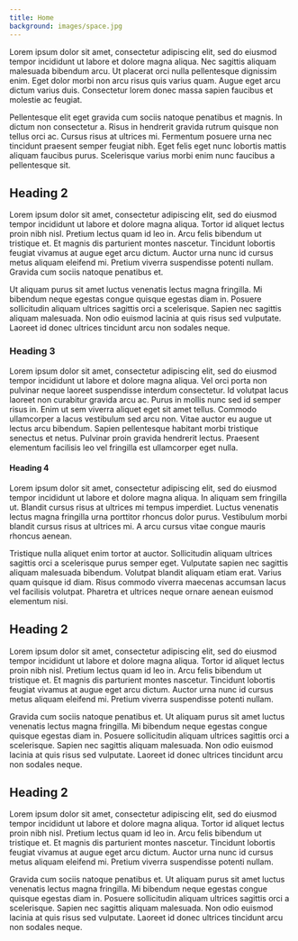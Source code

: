 ```yaml
---
title: Home
background: images/space.jpg
---
```


Lorem ipsum dolor sit amet, consectetur adipiscing elit, sed do eiusmod tempor incididunt ut labore et dolore magna aliqua.
Nec sagittis aliquam malesuada bibendum arcu.
Ut placerat orci nulla pellentesque dignissim enim.
Eget dolor morbi non arcu risus quis varius quam.
Augue eget arcu dictum varius duis.
Consectetur lorem donec massa sapien faucibus et molestie ac feugiat.

Pellentesque elit eget gravida cum sociis natoque penatibus et magnis.
In dictum non consectetur a.
Risus in hendrerit gravida rutrum quisque non tellus orci ac.
Cursus risus at ultrices mi.
Fermentum posuere urna nec tincidunt praesent semper feugiat nibh.
Eget felis eget nunc lobortis mattis aliquam faucibus purus.
Scelerisque varius morbi enim nunc faucibus a pellentesque sit.

## Heading 2

Lorem ipsum dolor sit amet, consectetur adipiscing elit, sed do eiusmod tempor incididunt ut labore et dolore magna aliqua.
Tortor id aliquet lectus proin nibh nisl.
Pretium lectus quam id leo in.
Arcu felis bibendum ut tristique et.
Et magnis dis parturient montes nascetur.
Tincidunt lobortis feugiat vivamus at augue eget arcu dictum.
Auctor urna nunc id cursus metus aliquam eleifend mi.
Pretium viverra suspendisse potenti nullam.
Gravida cum sociis natoque penatibus et.

Ut aliquam purus sit amet luctus venenatis lectus magna fringilla.
Mi bibendum neque egestas congue quisque egestas diam in.
Posuere sollicitudin aliquam ultrices sagittis orci a scelerisque.
Sapien nec sagittis aliquam malesuada.
Non odio euismod lacinia at quis risus sed vulputate.
Laoreet id donec ultrices tincidunt arcu non sodales neque.

### Heading 3

Lorem ipsum dolor sit amet, consectetur adipiscing elit, sed do eiusmod tempor incididunt ut labore et dolore magna aliqua.
Vel orci porta non pulvinar neque laoreet suspendisse interdum consectetur.
Id volutpat lacus laoreet non curabitur gravida arcu ac.
Purus in mollis nunc sed id semper risus in.
Enim ut sem viverra aliquet eget sit amet tellus.
Commodo ullamcorper a lacus vestibulum sed arcu non.
Vitae auctor eu augue ut lectus arcu bibendum.
Sapien pellentesque habitant morbi tristique senectus et netus.
Pulvinar proin gravida hendrerit lectus.
Praesent elementum facilisis leo vel fringilla est ullamcorper eget nulla.

#### Heading 4

Lorem ipsum dolor sit amet, consectetur adipiscing elit, sed do eiusmod tempor incididunt ut labore et dolore magna aliqua.
In aliquam sem fringilla ut.
Blandit cursus risus at ultrices mi tempus imperdiet.
Luctus venenatis lectus magna fringilla urna porttitor rhoncus dolor purus.
Vestibulum morbi blandit cursus risus at ultrices mi.
A arcu cursus vitae congue mauris rhoncus aenean.

Tristique nulla aliquet enim tortor at auctor.
Sollicitudin aliquam ultrices sagittis orci a scelerisque purus semper eget.
Vulputate sapien nec sagittis aliquam malesuada bibendum.
Volutpat blandit aliquam etiam erat.
Varius quam quisque id diam.
Risus commodo viverra maecenas accumsan lacus vel facilisis volutpat.
Pharetra et ultrices neque ornare aenean euismod elementum nisi.

## Heading 2

Lorem ipsum dolor sit amet, consectetur adipiscing elit, sed do eiusmod tempor incididunt ut labore et dolore magna aliqua.
Tortor id aliquet lectus proin nibh nisl.
Pretium lectus quam id leo in.
Arcu felis bibendum ut tristique et.
Et magnis dis parturient montes nascetur.
Tincidunt lobortis feugiat vivamus at augue eget arcu dictum.
Auctor urna nunc id cursus metus aliquam eleifend mi.
Pretium viverra suspendisse potenti nullam.

Gravida cum sociis natoque penatibus et.
Ut aliquam purus sit amet luctus venenatis lectus magna fringilla.
Mi bibendum neque egestas congue quisque egestas diam in.
Posuere sollicitudin aliquam ultrices sagittis orci a scelerisque.
Sapien nec sagittis aliquam malesuada.
Non odio euismod lacinia at quis risus sed vulputate.
Laoreet id donec ultrices tincidunt arcu non sodales neque.

## Heading 2

Lorem ipsum dolor sit amet, consectetur adipiscing elit, sed do eiusmod tempor incididunt ut labore et dolore magna aliqua.
Tortor id aliquet lectus proin nibh nisl.
Pretium lectus quam id leo in.
Arcu felis bibendum ut tristique et.
Et magnis dis parturient montes nascetur.
Tincidunt lobortis feugiat vivamus at augue eget arcu dictum.
Auctor urna nunc id cursus metus aliquam eleifend mi.
Pretium viverra suspendisse potenti nullam.

Gravida cum sociis natoque penatibus et.
Ut aliquam purus sit amet luctus venenatis lectus magna fringilla.
Mi bibendum neque egestas congue quisque egestas diam in.
Posuere sollicitudin aliquam ultrices sagittis orci a scelerisque.
Sapien nec sagittis aliquam malesuada.
Non odio euismod lacinia at quis risus sed vulputate.
Laoreet id donec ultrices tincidunt arcu non sodales neque.
